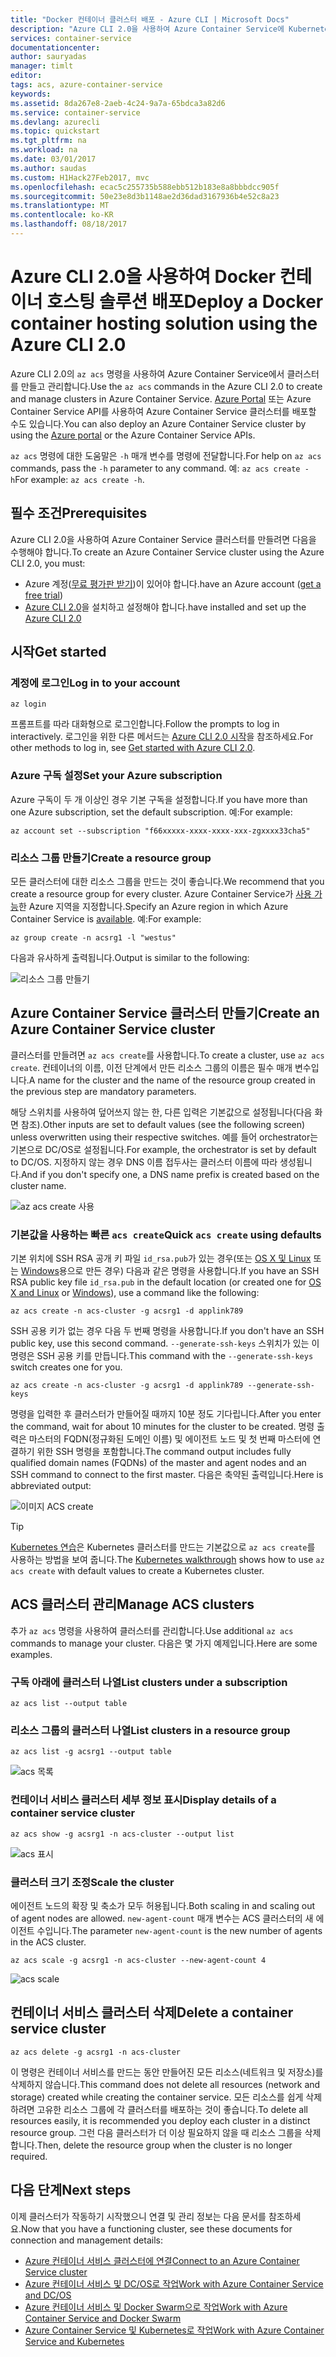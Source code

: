 ```yaml
---
title: "Docker 컨테이너 클러스터 배포 - Azure CLI | Microsoft Docs"
description: "Azure CLI 2.0을 사용하여 Azure Container Service에 Kubernetes, DC/OS 또는 Docker Swarm 솔루션 배포"
services: container-service
documentationcenter: 
author: sauryadas
manager: timlt
editor: 
tags: acs, azure-container-service
keywords: 
ms.assetid: 8da267e8-2aeb-4c24-9a7a-65bdca3a82d6
ms.service: container-service
ms.devlang: azurecli
ms.topic: quickstart
ms.tgt_pltfrm: na
ms.workload: na
ms.date: 03/01/2017
ms.author: saudas
ms.custom: H1Hack27Feb2017, mvc
ms.openlocfilehash: ecac5c255735b588ebb512b183e8a8bbbdcc905f
ms.sourcegitcommit: 50e23e8d3b1148ae2d36dad3167936b4e52c8a23
ms.translationtype: MT
ms.contentlocale: ko-KR
ms.lasthandoff: 08/18/2017
---
```

# <a name="deploy-a-docker-container-hosting-solution-using-the-azure-cli-20"></a><span data-ttu-id="26f6b-103">Azure CLI 2.0을 사용하여 Docker 컨테이너 호스팅 솔루션 배포</span><span class="sxs-lookup"><span data-stu-id="26f6b-103">Deploy a Docker container hosting solution using the Azure CLI 2.0</span></span>

<span data-ttu-id="26f6b-104">Azure CLI 2.0의 `az acs` 명령을 사용하여 Azure Container Service에서 클러스터를 만들고 관리합니다.</span><span class="sxs-lookup"><span data-stu-id="26f6b-104">Use the `az acs` commands in the Azure CLI 2.0 to create and manage clusters in Azure Container Service.</span></span> <span data-ttu-id="26f6b-105">[Azure Portal](container-service-deployment.md) 또는 Azure Container Service API를 사용하여 Azure Container Service 클러스터를 배포할 수도 있습니다.</span><span class="sxs-lookup"><span data-stu-id="26f6b-105">You can also deploy an Azure Container Service cluster by using the [Azure portal](container-service-deployment.md) or the Azure Container Service APIs.</span></span>

<span data-ttu-id="26f6b-106">`az acs` 명령에 대한 도움말은 `-h` 매개 변수를 명령에 전달합니다.</span><span class="sxs-lookup"><span data-stu-id="26f6b-106">For help on `az acs` commands, pass the `-h` parameter to any command.</span></span> <span data-ttu-id="26f6b-107">예: `az acs create -h`</span><span class="sxs-lookup"><span data-stu-id="26f6b-107">For example: `az acs create -h`.</span></span>



## <a name="prerequisites"></a><span data-ttu-id="26f6b-108">필수 조건</span><span class="sxs-lookup"><span data-stu-id="26f6b-108">Prerequisites</span></span>
<span data-ttu-id="26f6b-109">Azure CLI 2.0을 사용하여 Azure Container Service 클러스터를 만들려면 다음을 수행해야 합니다.</span><span class="sxs-lookup"><span data-stu-id="26f6b-109">To create an Azure Container Service cluster using the Azure CLI 2.0, you must:</span></span>
* <span data-ttu-id="26f6b-110">Azure 계정([무료 평가판 받기](https://azure.microsoft.com/pricing/free-trial/))이 있어야 합니다.</span><span class="sxs-lookup"><span data-stu-id="26f6b-110">have an Azure account ([get a free trial](https://azure.microsoft.com/pricing/free-trial/))</span></span>
* <span data-ttu-id="26f6b-111">[Azure CLI 2.0](/cli/azure/install-az-cli2)을 설치하고 설정해야 합니다.</span><span class="sxs-lookup"><span data-stu-id="26f6b-111">have installed and set up the [Azure CLI 2.0](/cli/azure/install-az-cli2)</span></span>

## <a name="get-started"></a><span data-ttu-id="26f6b-112">시작</span><span class="sxs-lookup"><span data-stu-id="26f6b-112">Get started</span></span> 
### <a name="log-in-to-your-account"></a><span data-ttu-id="26f6b-113">계정에 로그인</span><span class="sxs-lookup"><span data-stu-id="26f6b-113">Log in to your account</span></span>
```azurecli
az login 
```

<span data-ttu-id="26f6b-114">프롬프트를 따라 대화형으로 로그인합니다.</span><span class="sxs-lookup"><span data-stu-id="26f6b-114">Follow the prompts to log in interactively.</span></span> <span data-ttu-id="26f6b-115">로그인을 위한 다른 메서드는 [Azure CLI 2.0 시작](/cli/azure/get-started-with-az-cli2)을 참조하세요.</span><span class="sxs-lookup"><span data-stu-id="26f6b-115">For other methods to log in, see [Get started with Azure CLI 2.0](/cli/azure/get-started-with-az-cli2).</span></span>

### <a name="set-your-azure-subscription"></a><span data-ttu-id="26f6b-116">Azure 구독 설정</span><span class="sxs-lookup"><span data-stu-id="26f6b-116">Set your Azure subscription</span></span>

<span data-ttu-id="26f6b-117">Azure 구독이 두 개 이상인 경우 기본 구독을 설정합니다.</span><span class="sxs-lookup"><span data-stu-id="26f6b-117">If you have more than one Azure subscription, set the default subscription.</span></span> <span data-ttu-id="26f6b-118">예:</span><span class="sxs-lookup"><span data-stu-id="26f6b-118">For example:</span></span>

```
az account set --subscription "f66xxxxx-xxxx-xxxx-xxx-zgxxxx33cha5"
```


### <a name="create-a-resource-group"></a><span data-ttu-id="26f6b-119">리소스 그룹 만들기</span><span class="sxs-lookup"><span data-stu-id="26f6b-119">Create a resource group</span></span>
<span data-ttu-id="26f6b-120">모든 클러스터에 대한 리소스 그룹을 만드는 것이 좋습니다.</span><span class="sxs-lookup"><span data-stu-id="26f6b-120">We recommend that you create a resource group for every cluster.</span></span> <span data-ttu-id="26f6b-121">Azure Container Service가 [사용 가능](https://azure.microsoft.com/en-us/regions/services/)한 Azure 지역을 지정합니다.</span><span class="sxs-lookup"><span data-stu-id="26f6b-121">Specify an Azure region in which Azure Container Service is [available](https://azure.microsoft.com/en-us/regions/services/).</span></span> <span data-ttu-id="26f6b-122">예:</span><span class="sxs-lookup"><span data-stu-id="26f6b-122">For example:</span></span>

```azurecli
az group create -n acsrg1 -l "westus"
```
<span data-ttu-id="26f6b-123">다음과 유사하게 출력됩니다.</span><span class="sxs-lookup"><span data-stu-id="26f6b-123">Output is similar to the following:</span></span>

![리소스 그룹 만들기](./media/container-service-create-acs-cluster-cli/rg-create.png)


## <a name="create-an-azure-container-service-cluster"></a><span data-ttu-id="26f6b-125">Azure Container Service 클러스터 만들기</span><span class="sxs-lookup"><span data-stu-id="26f6b-125">Create an Azure Container Service cluster</span></span>

<span data-ttu-id="26f6b-126">클러스터를 만들려면 `az acs create`를 사용합니다.</span><span class="sxs-lookup"><span data-stu-id="26f6b-126">To create a cluster, use `az acs create`.</span></span>
<span data-ttu-id="26f6b-127">컨테이너의 이름, 이전 단계에서 만든 리소스 그룹의 이름은 필수 매개 변수입니다.</span><span class="sxs-lookup"><span data-stu-id="26f6b-127">A name for the cluster and the name of the resource group created in the previous step are mandatory parameters.</span></span> 

<span data-ttu-id="26f6b-128">해당 스위치를 사용하여 덮어쓰지 않는 한, 다른 입력은 기본값으로 설정됩니다(다음 화면 참조).</span><span class="sxs-lookup"><span data-stu-id="26f6b-128">Other inputs are set to default values (see the following screen) unless overwritten using their respective switches.</span></span> <span data-ttu-id="26f6b-129">예를 들어 orchestrator는 기본으로 DC/OS로 설정됩니다.</span><span class="sxs-lookup"><span data-stu-id="26f6b-129">For example, the orchestrator is set by default to DC/OS.</span></span> <span data-ttu-id="26f6b-130">지정하지 않는 경우 DNS 이름 접두사는 클러스터 이름에 따라 생성됩니다.</span><span class="sxs-lookup"><span data-stu-id="26f6b-130">And if you don't specify one, a DNS name prefix is created based on the cluster name.</span></span>

![az acs create 사용](./media/container-service-create-acs-cluster-cli/create-help.png)


### <a name="quick-acs-create-using-defaults"></a><span data-ttu-id="26f6b-132">기본값을 사용하는 빠른 `acs create`</span><span class="sxs-lookup"><span data-stu-id="26f6b-132">Quick `acs create` using defaults</span></span>
<span data-ttu-id="26f6b-133">기본 위치에 SSH RSA 공개 키 파일 `id_rsa.pub`가 있는 경우(또는 [OS X 및 Linux](../../virtual-machines/linux/mac-create-ssh-keys.md) 또는 [Windows](../../virtual-machines/linux/ssh-from-windows.md)용으로 만든 경우) 다음과 같은 명령을 사용합니다.</span><span class="sxs-lookup"><span data-stu-id="26f6b-133">If you have an SSH RSA public key file `id_rsa.pub` in the default location (or created one for [OS X and Linux](../../virtual-machines/linux/mac-create-ssh-keys.md) or [Windows](../../virtual-machines/linux/ssh-from-windows.md)), use a command like the following:</span></span>

```azurecli
az acs create -n acs-cluster -g acsrg1 -d applink789
```
<span data-ttu-id="26f6b-134">SSH 공용 키가 없는 경우 다음 두 번째 명령을 사용합니다.</span><span class="sxs-lookup"><span data-stu-id="26f6b-134">If you don't have an SSH public key, use this second command.</span></span> <span data-ttu-id="26f6b-135">`--generate-ssh-keys` 스위치가 있는 이 명령은 SSH 공용 키를 만듭니다.</span><span class="sxs-lookup"><span data-stu-id="26f6b-135">This command with the `--generate-ssh-keys` switch creates one for you.</span></span>

```azurecli
az acs create -n acs-cluster -g acsrg1 -d applink789 --generate-ssh-keys
```

<span data-ttu-id="26f6b-136">명령을 입력한 후 클러스터가 만들어질 때까지 10분 정도 기다립니다.</span><span class="sxs-lookup"><span data-stu-id="26f6b-136">After you enter the command, wait for about 10 minutes for the cluster to be created.</span></span> <span data-ttu-id="26f6b-137">명령 출력은 마스터의 FQDN(정규화된 도메인 이름) 및 에이전트 노드 및 첫 번째 마스터에 연결하기 위한 SSH 명령을 포함합니다.</span><span class="sxs-lookup"><span data-stu-id="26f6b-137">The command output includes fully qualified domain names (FQDNs) of the master and agent nodes and an SSH command to connect to the first master.</span></span> <span data-ttu-id="26f6b-138">다음은 축약된 출력입니다.</span><span class="sxs-lookup"><span data-stu-id="26f6b-138">Here is abbreviated output:</span></span>

![이미지 ACS create](./media/container-service-create-acs-cluster-cli/cluster-create.png)

> [!TIP]
> <span data-ttu-id="26f6b-140">[Kubernetes 연습](../kubernetes/container-service-kubernetes-walkthrough.md)은 Kubernetes 클러스터를 만드는 기본값으로 `az acs create`를 사용하는 방법을 보여 줍니다.</span><span class="sxs-lookup"><span data-stu-id="26f6b-140">The [Kubernetes walkthrough](../kubernetes/container-service-kubernetes-walkthrough.md) shows how to use `az acs create` with default values to create a Kubernetes cluster.</span></span>
>

## <a name="manage-acs-clusters"></a><span data-ttu-id="26f6b-141">ACS 클러스터 관리</span><span class="sxs-lookup"><span data-stu-id="26f6b-141">Manage ACS clusters</span></span>

<span data-ttu-id="26f6b-142">추가 `az acs` 명령을 사용하여 클러스터를 관리합니다.</span><span class="sxs-lookup"><span data-stu-id="26f6b-142">Use additional `az acs` commands to manage your cluster.</span></span> <span data-ttu-id="26f6b-143">다음은 몇 가지 예제입니다.</span><span class="sxs-lookup"><span data-stu-id="26f6b-143">Here are some examples.</span></span>

### <a name="list-clusters-under-a-subscription"></a><span data-ttu-id="26f6b-144">구독 아래에 클러스터 나열</span><span class="sxs-lookup"><span data-stu-id="26f6b-144">List clusters under a subscription</span></span>

```azurecli
az acs list --output table
```

### <a name="list-clusters-in-a-resource-group"></a><span data-ttu-id="26f6b-145">리소스 그룹의 클러스터 나열</span><span class="sxs-lookup"><span data-stu-id="26f6b-145">List clusters in a resource group</span></span>

```azurecli
az acs list -g acsrg1 --output table
```

![acs 목록](./media/container-service-create-acs-cluster-cli/acs-list.png)


### <a name="display-details-of-a-container-service-cluster"></a><span data-ttu-id="26f6b-147">컨테이너 서비스 클러스터 세부 정보 표시</span><span class="sxs-lookup"><span data-stu-id="26f6b-147">Display details of a container service cluster</span></span>

```azurecli
az acs show -g acsrg1 -n acs-cluster --output list
```

![acs 표시](./media/container-service-create-acs-cluster-cli/acs-show.png)


### <a name="scale-the-cluster"></a><span data-ttu-id="26f6b-149">클러스터 크기 조정</span><span class="sxs-lookup"><span data-stu-id="26f6b-149">Scale the cluster</span></span>
<span data-ttu-id="26f6b-150">에이전트 노드의 확장 및 축소가 모두 허용됩니다.</span><span class="sxs-lookup"><span data-stu-id="26f6b-150">Both scaling in and scaling out of agent nodes are allowed.</span></span> <span data-ttu-id="26f6b-151">`new-agent-count` 매개 변수는 ACS 클러스터의 새 에이전트 수입니다.</span><span class="sxs-lookup"><span data-stu-id="26f6b-151">The parameter `new-agent-count` is the new number of agents in the ACS cluster.</span></span>

```azurecli
az acs scale -g acsrg1 -n acs-cluster --new-agent-count 4
```

![acs scale](./media/container-service-create-acs-cluster-cli/acs-scale.png)

## <a name="delete-a-container-service-cluster"></a><span data-ttu-id="26f6b-153">컨테이너 서비스 클러스터 삭제</span><span class="sxs-lookup"><span data-stu-id="26f6b-153">Delete a container service cluster</span></span>
```azurecli
az acs delete -g acsrg1 -n acs-cluster 
```
<span data-ttu-id="26f6b-154">이 명령은 컨테이너 서비스를 만드는 동안 만들어진 모든 리소스(네트워크 및 저장소)를 삭제하지 않습니다.</span><span class="sxs-lookup"><span data-stu-id="26f6b-154">This command does not delete all resources (network and storage) created while creating the container service.</span></span> <span data-ttu-id="26f6b-155">모든 리소스를 쉽게 삭제하려면 고유한 리소스 그룹에 각 클러스터를 배포하는 것이 좋습니다.</span><span class="sxs-lookup"><span data-stu-id="26f6b-155">To delete all resources easily, it is recommended you deploy each cluster in a distinct resource group.</span></span> <span data-ttu-id="26f6b-156">그런 다음 클러스터가 더 이상 필요하지 않을 때 리소스 그룹을 삭제합니다.</span><span class="sxs-lookup"><span data-stu-id="26f6b-156">Then, delete the resource group when the cluster is no longer required.</span></span>

## <a name="next-steps"></a><span data-ttu-id="26f6b-157">다음 단계</span><span class="sxs-lookup"><span data-stu-id="26f6b-157">Next steps</span></span>
<span data-ttu-id="26f6b-158">이제 클러스터가 작동하기 시작했으니 연결 및 관리 정보는 다음 문서를 참조하세요.</span><span class="sxs-lookup"><span data-stu-id="26f6b-158">Now that you have a functioning cluster, see these documents for connection and management details:</span></span>

* [<span data-ttu-id="26f6b-159">Azure 컨테이너 서비스 클러스터에 연결</span><span class="sxs-lookup"><span data-stu-id="26f6b-159">Connect to an Azure Container Service cluster</span></span>](../container-service-connect.md)
* [<span data-ttu-id="26f6b-160">Azure 컨테이너 서비스 및 DC/OS로 작업</span><span class="sxs-lookup"><span data-stu-id="26f6b-160">Work with Azure Container Service and DC/OS</span></span>](container-service-mesos-marathon-rest.md)
* [<span data-ttu-id="26f6b-161">Azure 컨테이너 서비스 및 Docker Swarm으로 작업</span><span class="sxs-lookup"><span data-stu-id="26f6b-161">Work with Azure Container Service and Docker Swarm</span></span>](container-service-docker-swarm.md)
* [<span data-ttu-id="26f6b-162">Azure Container Service 및 Kubernetes로 작업</span><span class="sxs-lookup"><span data-stu-id="26f6b-162">Work with Azure Container Service and Kubernetes</span></span>](../kubernetes/container-service-kubernetes-walkthrough.md)